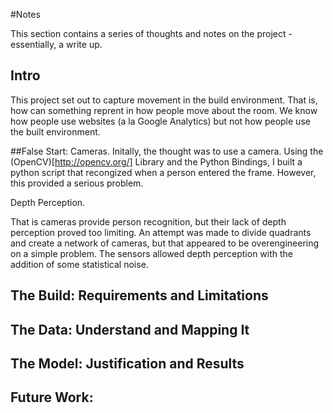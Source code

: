 #Notes

This section contains a series of thoughts and notes on the project - essentially, a write up. 

## Intro
This project set out to capture movement in the build environment. That is, how can something reprent in how people move about the room. We know how people use websites (a la Google Analytics) but not how people use the built environment. 

##False Start: Cameras. 
Initally, the thought was to use a camera. Using the (OpenCV)[http://opencv.org/] Library and the Python Bindings, I built a python script that recongized when a person entered the frame. However, this provided a serious problem.

Depth Perception.

That is cameras provide person recognition, but their lack of depth perception proved too limiting. An attempt was made to divide quadrants and create a network of cameras, but that appeared to be overengineering on a simple problem. The sensors allowed depth perception with the addition of some statistical noise. 

## The Build: Requirements and Limitations

## The Data: Understand and Mapping It
## The Model: Justification and Results
## Future Work:
